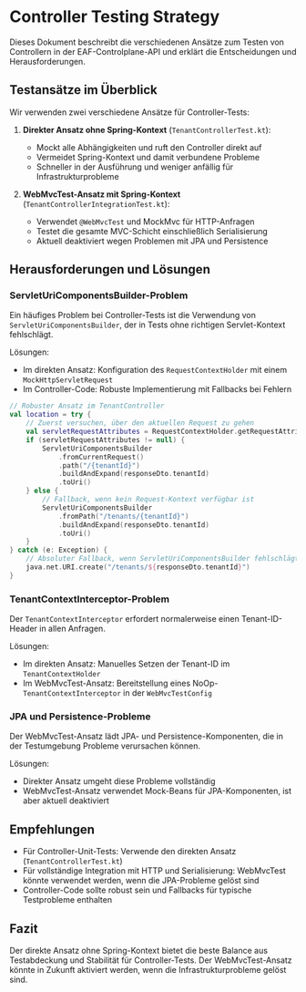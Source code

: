 # Controller Testing Strategy

Dieses Dokument beschreibt die verschiedenen Ansätze zum Testen von Controllern in der EAF-Controlplane-API und erklärt die Entscheidungen und Herausforderungen.

## Testansätze im Überblick

Wir verwenden zwei verschiedene Ansätze für Controller-Tests:

1. **Direkter Ansatz ohne Spring-Kontext** (`TenantControllerTest.kt`):
   - Mockt alle Abhängigkeiten und ruft den Controller direkt auf
   - Vermeidet Spring-Kontext und damit verbundene Probleme
   - Schneller in der Ausführung und weniger anfällig für Infrastrukturprobleme

2. **WebMvcTest-Ansatz mit Spring-Kontext** (`TenantControllerIntegrationTest.kt`):
   - Verwendet `@WebMvcTest` und MockMvc für HTTP-Anfragen
   - Testet die gesamte MVC-Schicht einschließlich Serialisierung
   - Aktuell deaktiviert wegen Problemen mit JPA und Persistence

## Herausforderungen und Lösungen

### ServletUriComponentsBuilder-Problem

Ein häufiges Problem bei Controller-Tests ist die Verwendung von `ServletUriComponentsBuilder`, der in Tests ohne richtigen Servlet-Kontext fehlschlägt.

Lösungen:

- Im direkten Ansatz: Konfiguration des `RequestContextHolder` mit einem `MockHttpServletRequest`
- Im Controller-Code: Robuste Implementierung mit Fallbacks bei Fehlern

```kotlin
// Robuster Ansatz im TenantController
val location = try {
    // Zuerst versuchen, über den aktuellen Request zu gehen
    val servletRequestAttributes = RequestContextHolder.getRequestAttributes() as? ServletRequestAttributes
    if (servletRequestAttributes != null) {
        ServletUriComponentsBuilder
            .fromCurrentRequest()
            .path("/{tenantId}")
            .buildAndExpand(responseDto.tenantId)
            .toUri()
    } else {
        // Fallback, wenn kein Request-Kontext verfügbar ist
        ServletUriComponentsBuilder
            .fromPath("/tenants/{tenantId}")
            .buildAndExpand(responseDto.tenantId)
            .toUri()
    }
} catch (e: Exception) {
    // Absoluter Fallback, wenn ServletUriComponentsBuilder fehlschlägt
    java.net.URI.create("/tenants/${responseDto.tenantId}")
}
```

### TenantContextInterceptor-Problem

Der `TenantContextInterceptor` erfordert normalerweise einen Tenant-ID-Header in allen Anfragen.

Lösungen:

- Im direkten Ansatz: Manuelles Setzen der Tenant-ID im `TenantContextHolder`
- Im WebMvcTest-Ansatz: Bereitstellung eines NoOp-`TenantContextInterceptor` in der `WebMvcTestConfig`

### JPA und Persistence-Probleme

Der WebMvcTest-Ansatz lädt JPA- und Persistence-Komponenten, die in der Testumgebung Probleme verursachen können.

Lösungen:

- Direkter Ansatz umgeht diese Probleme vollständig
- WebMvcTest-Ansatz verwendet Mock-Beans für JPA-Komponenten, ist aber aktuell deaktiviert

## Empfehlungen

- Für Controller-Unit-Tests: Verwende den direkten Ansatz (`TenantControllerTest.kt`)
- Für vollständige Integration mit HTTP und Serialisierung: WebMvcTest könnte verwendet werden, wenn die JPA-Probleme gelöst sind
- Controller-Code sollte robust sein und Fallbacks für typische Testprobleme enthalten

## Fazit

Der direkte Ansatz ohne Spring-Kontext bietet die beste Balance aus Testabdeckung und Stabilität für Controller-Tests. Der WebMvcTest-Ansatz könnte in Zukunft aktiviert werden, wenn die Infrastrukturprobleme gelöst sind.
